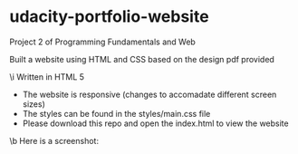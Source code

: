 # udacity-portfolio-website
Project 2 of Programming Fundamentals and Web

Built a website using HTML and CSS based on the design pdf provided

\i  Written in HTML 5

- The website is responsive (changes to accomadate different screen sizes)
- The styles can be found in the styles/main.css file
- Please download this repo and open the index.html to view the website

\b Here is a screenshot:
